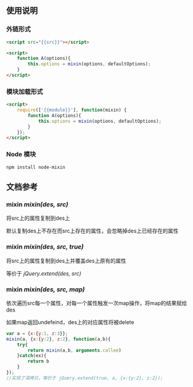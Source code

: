 ## 使用说明

### 外链形式

```html
<script src="{{src}}"></script>

<script>
    function A(options){
    	this.options = mixin(options, defaultOptions);
    }
</script>
```

### 模块加载形式

```html
<script>
    require(['{{module}}'], function(mixin) {
	    function A(options){
	    	this.options = mixin(options, defaultOptions);
	    }
    });
</script>
```

### Node 模块

```
npm install node-mixin
```

## 文档参考

### mixin *mixin(des, src)*

将src上的属性复制到des上

默认复制des上不存在而src上存在的属性，会忽略掉des上已经存在的属性

### mixin *mixin(des, src, true)*

将src上的属性复制到des上并覆盖des上原有的属性

等价于 *jQuery.extend(des, src)*

### mixin *mixin(des, src, map)*

依次遍历src每一个属性，对每一个属性触发一次map操作，将map的结果赋给des

如果map返回undefeind，des上的对应属性将被delete

```js
var a = {x:{y:1, z:3}};
mixin(a, {x:{y:2}, z:2}, function(a,b){
	try{
		return mixin(a,b, arguments.callee)
	}catch(ex){
		return b
	}
});
//实现了深拷贝，等价于 jQuery.extend(true, a, {x:{y:2}, z:2});
```